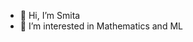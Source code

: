 - 👋 Hi, I’m Smita
- 👀 I’m interested in Mathematics and ML


<!---
smitadps/smitadps is a ✨ special ✨ repository because its `README.md` (this file) appears on your GitHub profile.
You can click the Preview link to take a look at your changes.
--->
